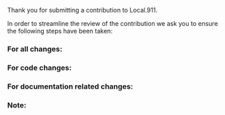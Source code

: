 Thank you for submitting a contribution to Local.911.

In order to streamline the review of the contribution we ask you
to ensure the following steps have been taken:

### For all changes:



### For code changes:


### For documentation related changes:


### Note:
